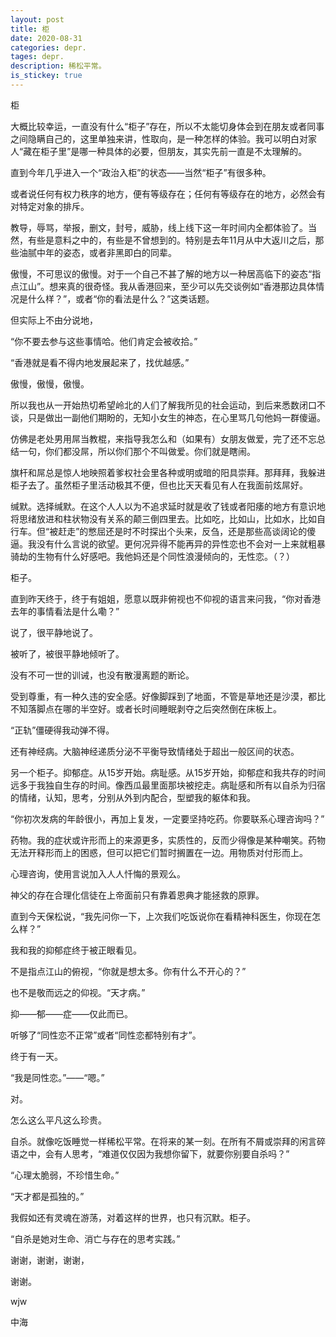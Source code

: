 ```yaml
---
layout: post
title: 柜
date: 2020-08-31
categories: depr.
tages: depr.
description: 稀松平常。
is_stickey: true
---
```


柜

大概比较幸运，一直没有什么“柜子”存在，所以不太能切身体会到在朋友或者同事之间隐瞒自己的，这里单独来讲，性取向，是一种怎样的体验。我可以明白对家人“藏在柜子里”是哪一种具体的必要，但朋友，其实先前一直是不太理解的。

直到今年几乎进入一个“政治入柜”的状态——当然“柜子”有很多种。

或者说任何有权力秩序的地方，便有等级存在；任何有等级存在的地方，必然会有对特定对象的排斥。

教导，辱骂，举报，删文，封号，威胁，线上线下这一年时间内全都体验了。当然，有些是意料之中的，有些是不曾想到的。特别是去年11月从中大返川之后，那些油腻中年的姿态，或者非黑即白的同辈。

傲慢，不可思议的傲慢。对于一个自己不甚了解的地方以一种居高临下的姿态“指点江山”。想来真的很奇怪。我从香港回来，至少可以先交谈例如“香港那边具体情况是什么样？”，或者“你的看法是什么？”这类话题。

但实际上不由分说地，

“你不要去参与这些事情哈。他们肯定会被收拾。”

“香港就是看不得内地发展起来了，找优越感。”

傲慢，傲慢，傲慢。

所以我也从一开始热切希望岭北的人们了解我所见的社会运动，到后来悉数闭口不谈，只是做出一副他们期盼的，无知小女生的神态，在心里骂几句他妈一群傻逼。

仿佛是老处男用屌当教棍，来指导我怎么和（如果有）女朋友做爱，完了还不忘总结一句，你们都没屌，所以你们那个不叫做爱。你们就是瞎闹。

旗杆和屌总是惊人地映照着爹权社会里各种或明或暗的阳具崇拜。那拜拜，我躲进柜子去了。虽然柜子里活动极其不便，但也比天天看见有人在我面前炫屌好。

缄默。选择缄默。在这个人人以为不追求延时就是收了钱或者阳痿的地方有意识地将思绪放进和柱状物没有关系的颠三倒四里去。比如吃，比如山，比如水，比如自行车。但“被赶走”的憋屈还是时不时探出个头来，反刍，还是那些高谈阔论的傻逼。我没有什么言说的欲望。更何况异得不能再异的异性恋也不会对一上来就粗暴骑劫的生物有什么好感吧。我他妈还是个同性浪漫倾向的，无性恋。（？）

柜子。


直到昨天终于，终于有姐姐，愿意以既非俯视也不仰视的语言来问我，“你对香港去年的事情看法是什么嘞？”

说了，很平静地说了。

被听了，被很平静地倾听了。

没有不可一世的训诫，也没有散漫离题的断论。

受到尊重，有一种久违的安全感。好像脚踩到了地面，不管是草地还是沙漠，都比不知落脚点在哪的半空好。或者长时间睡眠剥夺之后突然倒在床板上。


“正轨”僵硬得我动弹不得。

还有神经病。大脑神经递质分泌不平衡导致情绪处于超出一般区间的状态。

另一个柜子。抑郁症。从15岁开始。病耻感。从15岁开始，抑郁症和我共存的时间远多于我独自生存的时间。像西瓜最里面那块被挖走。病耻感和所有以自杀为归宿的情绪，认知，思考，分别从外到内配合，型塑我的躯体和我。

“你初次发病的年龄很小，再加上复发，一定要坚持吃药。你要联系心理咨询吗？”

药物。我的症状或许形而上的来源更多，实质性的，反而少得像是某种嘲笑。药物无法开释形而上的困惑，但可以把它们暂时搁置在一边。用物质对付形而上。

心理咨询，使用言说加入人人忏悔的景观么。

神父的存在合理化信徒在上帝面前只有靠着恩典才能拯救的原罪。


直到今天保松说，“我先问你一下，上次我们吃饭说你在看精神科医生，你现在怎么样？”

我和我的抑郁症终于被正眼看见。

不是指点江山的俯视，“你就是想太多。你有什么不开心的？”

也不是敬而远之的仰视。“天才病。”

抑——郁——症——仅此而已。


听够了“同性恋不正常”或者“同性恋都特别有才”。

终于有一天。

“我是同性恋。”——“嗯。”

对。

怎么这么平凡这么珍贵。


自杀。就像吃饭睡觉一样稀松平常。在将来的某一刻。在所有不屑或崇拜的闲言碎语之中，会有人思考，“难道仅仅因为我想你留下，就要你别要自杀吗？”

“心理太脆弱，不珍惜生命。”

“天才都是孤独的。”

我假如还有灵魂在游荡，对着这样的世界，也只有沉默。柜子。

“自杀是她对生命、消亡与存在的思考实践。”

谢谢，谢谢，谢谢，

谢谢。


wjw

中海
